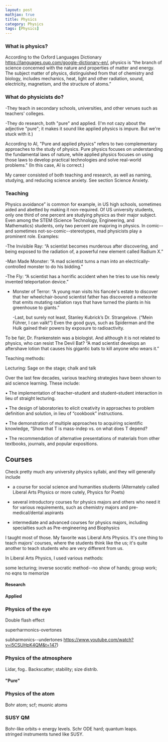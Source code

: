 ```yaml
---
layout: post
mathjax: true
title: Physics
category: Physics
tags: [Physics]
---
```



### What is physics?
According to the Oxford Languages Dictionary https://languages.oup.com/google-dictionary-en/, physics is “the branch of science concerned with the nature and properties of matter and energy. The subject matter of physics, distinguished from that of chemistry and biology, includes mechanics, heat, light and other radiation, sound, electricity, magnetism, and the structure of atoms.” 





### What do physicists do?

-They teach in secondary schools, universities, and other venues such as teachers' colleges.

-They do research, both "pure" and applied. (I'm not cazy about the adjective "pure"; it makes it sound like applied physics is impure.  But we're stuck with it.)

According to AI, 
"Pure and applied physics" refers to two complementary approaches to the study of physics. Pure physics focuses on understanding the fundamental laws of nature, while applied physics focuses on using those laws to develop practical technologies and solve real-world problems."  (In this case, AI is correct.)



My career consisted of both teaching and research, as well as naming, studying, and reducing science anxiety. See section Science Anxiety.

### Teaching

Physics avoidance” is common for example, in US high schools, sometimes aided and abetted by making it non-required. Of US university students, only one third of one percent are studying physics as their major subject. Even among the STEM (Science Technology, Engineering, and Mathematics) students, only two percent are majoring in physics. In comic--and sometimes not-so-comic--stereotypes, mad physicists play a prominent role. Examples:

-The Invisible Ray: “A scientist becomes murderous after discovering, and being exposed to the radiation of, a powerful new element called Radium X.”

  -Man Made Monster: “A mad scientist turns a man into an electrically-controlled monster to do his bidding.”
  
  -The Fly: “A scientist has a horrific accident when he tries to use his newly invented teleportation device.”
  
  - Monster of Terror: “A young man visits his fiancée's estate to discover that her wheelchair-bound scientist father has discovered a meteorite that emits mutating radiation rays that have turned the plants in his greenhouse to giants.” 

    -Last, but surely not least, Stanley Kubrick’s Dr. Strangelove. (“Mein Führer, I can valk!”) Even the good guys, such as Spiderman and the Hulk gained their powers by exposure to radioactivity.

To be fair, Dr. Frankenstein was a biologist. And although it is not related to physics, who can resist The Devil Bat? “A mad scientist develops an aftershave lotion that causes his gigantic bats to kill anyone who wears it.”

Teaching methods:

Lecturing: Sage on the stage; chalk and talk

Over the last few decades, various teaching strategies have been shown to aid science learning. These include:


•	The implementation of teacher–student and student–student interaction in lieu of straight lecturing.

•	The design of laboratories to elicit creativity in approaches to problem definition and solution, in lieu of “cookbook” instructions.

•	The demonstration of multiple approaches to acquiring scientific knowledge,  “Show that T is mass-indep vs. on what does T depend?

•	The recommendation of alternative presentations of materials from other textbooks, journals, and popular expositions.



## Courses

Check pretty much any university physics syllabi, and they will generally include 

- a course for social science and humanities students (Alternately called Liberal Arts Physics or more cutely, Physics for Poets)

- several introductory courses for physics majors and others who need it for various requirements, such as chemistry majors and pre-medical/dental aspirants

- intermediate and advanced courses for physics majors, including specialties such as Pre-engineering and Biophysics

I taught most of those. My favorite was Liberal Arts Physics. It's one thing to teach majors' courses, where the students think like the us; it's quite another to teach students who are very different from us. 

In Liberal Arts Physics, I used various methods:

some lecturing; inverse socratic method--no show of hands; group work; no eqns to memorize


#### Research

#### Applied

### Physics of the eye

Double flash effect

superharmonics-overtones

subharmonics--undertones
https://www.youtube.com/watch?v=i5CSUHpK4QM&t=147)

### Physics of the atmosphere

Lidar, fog.. Backscatter; stability; size distrib.


#### "Pure"


### Physics of the atom

Bohr atom; scf; muonic atoms


### SUSY QM

Bohr-like orbits-> energy levels. Schr ODE hard; quantum leaps.  
stringed instruments tuned like SUSY.





